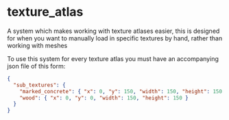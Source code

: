 # texture_atlas
A system which makes working with texture atlases easier, this is designed for when you want to manually load in specific textures by hand, rather than working with meshes

To use this system for every texture atlas you must have an accompanying json file of this form: 
```json
{
  "sub_textures": {
    "marked_concrete": { "x": 0, "y": 150, "width": 150, "height": 150 },
    "wood": { "x": 0, "y": 0, "width": 150, "height": 150 }
  }
}
```
